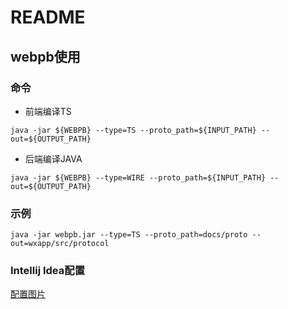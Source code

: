 # README

## webpb使用

### 命令

- 前端编译TS

`java -jar ${WEBPB} --type=TS --proto_path=${INPUT_PATH} --out=${OUTPUT_PATH}`

- 后端编译JAVA

`java -jar ${WEBPB} --type=WIRE --proto_path=${INPUT_PATH} --out=${OUTPUT_PATH}`

### 示例

`java -jar webpb.jar --type=TS --proto_path=docs/proto --out=wxapp/src/protocol`

### Intellij Idea配置

[配置图片](./images/idea_webpb_task.png)
